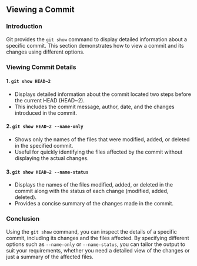 ## Viewing a Commit

### Introduction
Git provides the `git show` command to display detailed information about a specific commit. This section demonstrates how to view a commit and its changes using different options.

### Viewing Commit Details

#### 1. `git show HEAD~2`
- Displays detailed information about the commit located two steps before the current HEAD (HEAD~2).
- This includes the commit message, author, date, and the changes introduced in the commit.
  
#### 2. `git show HEAD~2 --name-only`
- Shows only the names of the files that were modified, added, or deleted in the specified commit.
- Useful for quickly identifying the files affected by the commit without displaying the actual changes.

#### 3. `git show HEAD~2 --name-status`
- Displays the names of the files modified, added, or deleted in the commit along with the status of each change (modified, added, deleted).
- Provides a concise summary of the changes made in the commit.

### Conclusion
Using the `git show` command, you can inspect the details of a specific commit, including its changes and the files affected. By specifying different options such as `--name-only` or `--name-status`, you can tailor the output to suit your requirements, whether you need a detailed view of the changes or just a summary of the affected files.